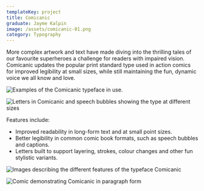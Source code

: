 ```yaml
---
templateKey: project
title: Comicanic
graduate: Jayme Kalpin
image: /assets/comicanic-01.png
category: Typography
---
```

More complex artwork and text have made diving into the thrilling tales of our favourite superheroes a challenge for readers with impaired vision. Comicanic updates the popular print standard type used in action comics for improved legibility at small sizes, while still maintaining the fun, dynamic voice we all know and love.

![Examples of the Comicanic typeface in use.](/assets/lklsdf-01.png)

![Letters in Comicanic and speech bubbles showing the type at different sizes](/assets/specimen-print-to-show-people2-01.png)

Features include:

* Improved readability in long-form text and at small point sizes.
* Better legibility in common comic book formats, such as speech bubbles and captions.
* Letters built to support layering, strokes, colour changes and other fun stylistic variants.

![Images describing the different features of the typeface Comicanic](/assets/specimen-print-to-show-people-07.jpg)

![Comic demonstrating Comicanic in paragraph form](/assets/specimen-print-to-show-people2-02.jpg)

